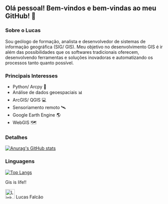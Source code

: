 ## Olá pessoal! Bem-vindos e bem-vindas ao meu GitHub! 👋

### Sobre o Lucas
Sou geólogo de formação, analista e desenvolvedor de sistemas de informação geográfica (SIG/ GIS). Meu objetivo no desenvolvimento GIS é ir além das possibilidades que os softwares tradicionais oferecem, desenvolvendo ferramentas e soluções inovadoras e automatizando os processos tanto quanto possível.

### Principais Interesses
- Python/ Arcpy 🐍
- Análise de dados geoespaciais 📊
- ArcGIS/ QGIS 💻
- Sensoriamento remoto 🛰️
- Google Earth Engine 🌎
- WebGIS 🗺️

### Detalhes
[![Anurag's GitHub stats](https://github-readme-stats.vercel.app/api?username=lucknroll)](https://github.com/anuraghazra/github-readme-stats)

### Linguagens
[![Top Langs](https://github-readme-stats.vercel.app/api/top-langs/?username=lucknroll&layout=compact)](https://github.com/anuraghazra/github-readme-stats)

Gis is life!!

[<img src="https://user-images.githubusercontent.com/102811643/229816164-be0bc8c2-4736-4db9-8d3f-7d1e028487d7.png" alt="Linkedin" height=30>](https://www.linkedin.com/in/lucasfalcao/) Lucas Falcão


<!--
**lucknroll/lucknroll** is a ✨ _special_ ✨ repository because its `README.md` (this file) appears on your GitHub profile.

Here are some ideas to get you started:

- 🔭 I’m currently working on ...
- 🌱 I’m currently learning ...
- 👯 I’m looking to collaborate on ...
- 🤔 I’m looking for help with ...
- 💬 Ask me about ...
- 📫 How to reach me: ...
- 😄 Pronouns: ...
- ⚡ Fun fact: ...
-->
